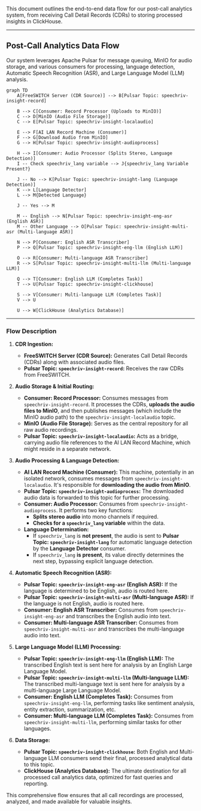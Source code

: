 This document outlines the end-to-end data flow for our post-call analytics system, from receiving Call Detail Records (CDRs) to storing processed insights in ClickHouse.

-----

## Post-Call Analytics Data Flow

Our system leverages Apache Pulsar for message queuing, MinIO for audio storage, and various consumers for processing, language detection, Automatic Speech Recognition (ASR), and Large Language Model (LLM) analysis.

```mermaid
graph TD
    A[FreeSWITCH Server (CDR Source)] --> B[Pulsar Topic: speechriv-insight-record]

    B --> C[Consumer: Record Processor (Uploads to MinIO)]
    C --> D[MinIO (Audio File Storage)]
    C --> E[Pulsar Topic: speechriv-insight-localaudio]

    E --> F[AI LAN Record Machine (Consumer)]
    F --> G[Download Audio from MinIO]
    G --> H[Pulsar Topic: speechriv-insight-audioprocess]

    H --> I[Consumer: Audio Processor (Splits Stereo, Language Detection)]
    I -- Check speechriv_lang variable --> J{speechriv_lang Variable Present?}

    J -- No --> K[Pulsar Topic: speechriv-insight-lang (Language Detection)]
    K --> L[Language Detector]
    L --> M{Detected Language}

    J -- Yes --> M

    M -- English --> N[Pulsar Topic: speechriv-insight-eng-asr (English ASR)]
    M -- Other Language --> O[Pulsar Topic: speechriv-insight-multi-asr (Multi-language ASR)]

    N --> P[Consumer: English ASR Transcriber]
    P --> Q[Pulsar Topic: speechriv-insight-eng-llm (English LLM)]

    O --> R[Consumer: Multi-language ASR Transcriber]
    R --> S[Pulsar Topic: speechriv-insight-multi-llm (Multi-language LLM)]

    Q --> T[Consumer: English LLM (Completes Task)]
    T --> U[Pulsar Topic: speechriv-insight-clickhouse]

    S --> V[Consumer: Multi-language LLM (Completes Task)]
    V --> U

    U --> W[ClickHouse (Analytics Database)]
```

-----

### Flow Description

1.  **CDR Ingestion:**

      * **FreeSWITCH Server (CDR Source):** Generates Call Detail Records (CDRs) along with associated audio files.
      * **Pulsar Topic: `speechriv-insight-record`:** Receives the raw CDRs from FreeSWITCH.

2.  **Audio Storage & Initial Routing:**

      * **Consumer: Record Processor:** Consumes messages from `speechriv-insight-record`. It processes the CDRs, **uploads the audio files to MinIO**, and then publishes messages (which include the MinIO audio path) to the `speechriv-insight-localaudio` topic.
      * **MinIO (Audio File Storage):** Serves as the central repository for all raw audio recordings.
      * **Pulsar Topic: `speechriv-insight-localaudio`:** Acts as a bridge, carrying audio file references to the AI LAN Record Machine, which might reside in a separate network.

3.  **Audio Processing & Language Detection:**

      * **AI LAN Record Machine (Consumer):** This machine, potentially in an isolated network, consumes messages from `speechriv-insight-localaudio`. It's responsible for **downloading the audio from MinIO**.
      * **Pulsar Topic: `speechriv-insight-audioprocess`:** The downloaded audio data is forwarded to this topic for further processing.
      * **Consumer: Audio Processor:** Consumes from `speechriv-insight-audioprocess`. It performs two key functions:
          * **Splits stereo audio** into mono channels if required.
          * **Checks for a `speechriv_lang` variable** within the data.
      * **Language Determination:**
          * If `speechriv_lang` is **not present**, the audio is sent to **Pulsar Topic: `speechriv-insight-lang`** for automatic language detection by the **Language Detector** consumer.
          * If `speechriv_lang` **is present**, its value directly determines the next step, bypassing explicit language detection.

4.  **Automatic Speech Recognition (ASR):**

      * **Pulsar Topic: `speechriv-insight-eng-asr` (English ASR):** If the language is determined to be English, audio is routed here.
      * **Pulsar Topic: `speechriv-insight-multi-asr` (Multi-language ASR):** If the language is not English, audio is routed here.
      * **Consumer: English ASR Transcriber:** Consumes from `speechriv-insight-eng-asr` and transcribes the English audio into text.
      * **Consumer: Multi-language ASR Transcriber:** Consumes from `speechriv-insight-multi-asr` and transcribes the multi-language audio into text.

5.  **Large Language Model (LLM) Processing:**

      * **Pulsar Topic: `speechriv-insight-eng-llm` (English LLM):** The transcribed English text is sent here for analysis by an English Large Language Model.
      * **Pulsar Topic: `speechriv-insight-multi-llm` (Multi-language LLM):** The transcribed multi-language text is sent here for analysis by a multi-language Large Language Model.
      * **Consumer: English LLM (Completes Task):** Consumes from `speechriv-insight-eng-llm`, performing tasks like sentiment analysis, entity extraction, summarization, etc.
      * **Consumer: Multi-language LLM (Completes Task):** Consumes from `speechriv-insight-multi-llm`, performing similar tasks for other languages.

6.  **Data Storage:**

      * **Pulsar Topic: `speechriv-insight-clickhouse`:** Both English and Multi-language LLM consumers send their final, processed analytical data to this topic.
      * **ClickHouse (Analytics Database):** The ultimate destination for all processed call analytics data, optimized for fast queries and reporting.

This comprehensive flow ensures that all call recordings are processed, analyzed, and made available for valuable insights.
